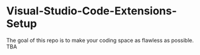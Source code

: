 # Visual-Studio-Code-Extensions-Setup

The goal of this repo is to make your coding space as flawless as possible. TBA 
